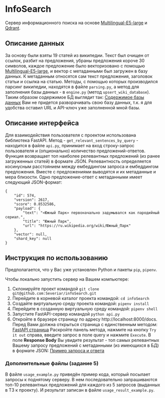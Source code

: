 # InfoSearch
Сервер информационного поиска на основе [Multilingual-E5-large](https://huggingface.co/intfloat/multilingual-e5-large?text=hi) и [Qdrant](https://qdrant.tech/).

## Описание данных
За основу были взяты 19 статей из википедии. Текст был очищен от ссылок,  разбит на предложения, убраны предложения короче 30 символов, каждое предложение было векторизовано с помощью [Multilingual-E5-large](https://huggingface.co/intfloat/multilingual-e5-large?text=hi), и вектор с метаданными был загружен в базу данных. К метаданным относятся сам текст предложения, заголовок статьи и ссылка на статью. Методы, с помощью которых производился парсинг википедии, находятся в файле `parsing.py`, а метод для заполнения базы данных - в `engine.py` (метод `upsert_wiki_database`). Таким образом содержимое БД выглядит так:
[Содержимое базы данных](https://drive.google.com/uc?id=1VmZGwRKsOjaXtVj1ljnqGLliVWAsCfGi)
Вам не придется разворачивать свою базу данных, т.к. я для удобства оставил URL и API-ключ уже заполненной мной базы.

## Описание интерфейса
Для взаимодействия пользователя с проектом использована библиотека FastAPI. Метод - `get_relevant_sentences_by_query` - находится в файле `api.py`, принимает на вход строку-запрос пользователя и (опционально) количество предложений-ответов. Функция возвращает топ наиболее релевантных предложений (из ранее загруженных статей) в формате JSON. Релевантность определяется косинусным расстоянием между ембеддингом запроса и ембеддингом предложения. Вместе с предложениями выводятся и их метаданные и мера близости. Одно предложение-ответ с метаданными имеет следующий JSON-формат:
```
{
    "id": 574,
    "version": 2617,
    "score": 0.8532586,
    "payload": {
        "text": "«Южный Парк» первоначально задумывался как пародийный сериал.",
        "title": "Южный Парк",
        "url": "https://ru.wikipedia.org/wiki/Южный_Парк"
    },
    "vector": null,
    "shard_key": null
}
```

## Инструкция по использованию
Предполагается, что у Вас уже установлен Python и пакеты `pip`, `pipenv`.

Чтобы локально запустить сервер на Вашем компьютере:

1. Склонируйте проект командой `git clone git@github.com:Severiar/infoSearch.git`
2. Перейдите в корневой каталог проекта командой: `cd infoSearch`
3. Создайте виртуальную среду проекта командой: `pipenv install`
4. Перейдите в созданную виртуальную среду командой: `pipenv shell`
5. Запустите FastAPI-сервер командой `python api.py`
6. Откройте в браузере страницу по адресу http://localhost:8000/docs. Перед Вами должна открыться страница с единственным методом: [FastAPI страница](https://drive.google.com/uc?id=1z1ZM9YS9huE-4KlE1T7fZposRLLEMhqL)
Раскройте панель метода, нажмите на кнопку `Try it out` справа, введите запрос в поле query и нажмите `Execute`. В поле **Response Body** Вы увидите результат - топ самых релевантных Вашему запросу предложений с метаданными (из имеющихся в БД) в формате JSON:
[Пример запроса и ответа](https://drive.google.com/uc?id=1XsvRjix2hvNBjBbPa-To4NLdjAIfsFHB)

### Дополнительные файлы (задание 5)
В файле `usage_example.py` приведён пример кода, который посылает запросы к поднятому серверу. В нем последовательно запрашиваются топ-10 релевантных предложений для каждого из 5 запросов (выданных в ТЗ к проекту). И результат записан в файле `usage_result_example.py`. 
